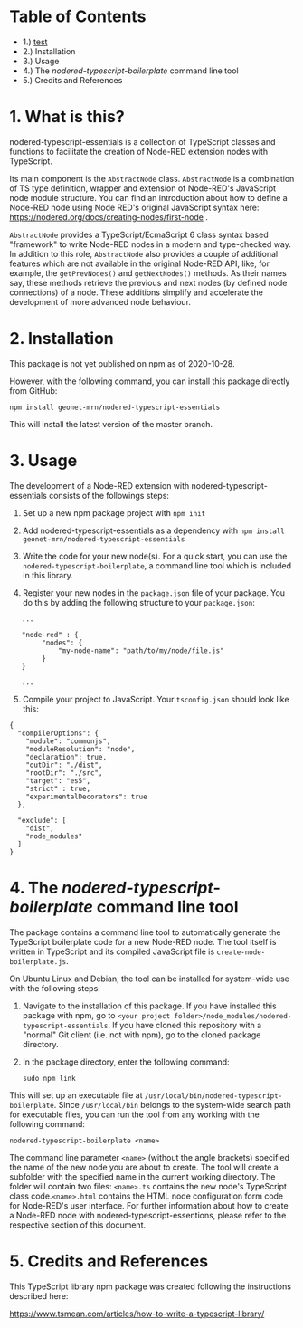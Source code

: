 
# Table of Contents
-  1.) [test](#What-is-this?)
-  2.) Installation
-  3.) Usage
-  4.) The *nodered-typescript-boilerplate* command line tool
-  5.) Credits and References

# 1. What is this?
nodered-typescript-essentials is a collection of TypeScript classes and functions to facilitate the creation of Node-RED extension nodes with TypeScript. 

Its main component is the `AbstractNode` class. `AbstractNode` is a combination of TS type definition, wrapper and extension of Node-RED's JavaScript node module structure. You can find an introduction about how to define a Node-RED node using Node RED's original JavaScript syntax here: https://nodered.org/docs/creating-nodes/first-node .

`AbstractNode` provides a TypeScript/EcmaScript 6 class syntax based "framework" to write Node-RED nodes in a modern and type-checked way. In addition to this role, `AbstractNode` also provides a couple of additional features which are not available in the original Node-RED API, like, for example, the `getPrevNodes()` and `getNextNodes()` methods. As their names say, these methods retrieve the previous and next nodes (by defined node connections) of a node. These additions simplify and accelerate the development of more advanced node behaviour.

# 2. Installation

This package is not yet published on npm as of 2020-10-28.

However, with the following command, you can install this package directly from GitHub:

`npm install geonet-mrn/nodered-typescript-essentials`

This will install the latest version of the master branch.

# 3. Usage

The development of a Node-RED extension with nodered-typescript-essentials consists of the followings steps:

1. Set up a new npm package project with `npm init`


2. Add nodered-typescript-essentials as a dependency with `npm install geonet-mrn/nodered-typescript-essentials`

3. Write the code for your new node(s). For a quick start, you can use the `nodered-typescript-boilerplate`, a command line tool which is included in this library.

4. Register your new nodes in the `package.json` file of your package. You do this by adding the following structure to  your `package.json`:

```
   ...

   "node-red" : {
        "nodes": {
            "my-node-name": "path/to/my/node/file.js"
        }
   }   
   
   ...
```

5. Compile your project to JavaScript. Your `tsconfig.json` should look like this:

```
{
  "compilerOptions": {
    "module": "commonjs",
    "moduleResolution": "node",
    "declaration": true,
    "outDir": "./dist",
    "rootDir": "./src",
    "target": "es5",
    "strict" : true,
    "experimentalDecorators": true   
  },
  
  "exclude": [
    "dist",
    "node_modules"
  ]
}
```

# 4. The *nodered-typescript-boilerplate* command line tool

The package contains a command line tool to automatically generate the TypeScript boilerplate code for a new Node-RED node. The tool itself is written in TypeScript and its compiled JavaScript file is `create-node-boilerplate.js`.

On Ubuntu Linux and Debian, the tool can be installed for system-wide use with the following steps:

1. Navigate to the installation of this package. If you have installed this package with npm, go to `<your project folder>/node_modules/nodered-typescript-essentials`. If you have cloned this repository with a "normal" Git client (i.e. not with npm), go to the cloned package directory.

2. In the package directory, enter the following command:

   `sudo npm link`

This will set up an executable file at `/usr/local/bin/nodered-typescript-boilerplate`. Since `/usr/local/bin` belongs to the system-wide search path for executable files, you can run the tool from any working with the following command:

`nodered-typescript-boilerplate <name>`

The command line parameter `<name>` (without the angle brackets) specified the name of the new node you are about to create. The tool will create a subfolder with the specified name in the current working directory. The folder will contain two files: `<name>.ts` contains the new node's TypeScript class code.`<name>.html` contains the HTML node configuration form code for Node-RED's user interface. For further information about how to create a Node-RED node with nodered-typescript-essentions, please refer to the respective section of this document.






# 5. Credits and References

This TypeScript library npm package was created following the instructions described here:

https://www.tsmean.com/articles/how-to-write-a-typescript-library/
